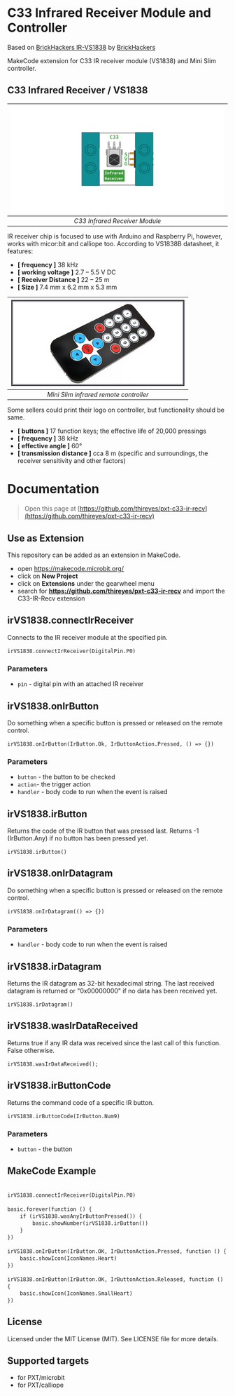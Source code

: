 # C33 Infrared Receiver Module and Controller

Based on [BrickHackers IR-VS1838](https://github.com/BrickHackers/pxt-IR-VS1838) by [BrickHackers](https://github.com/BrickHackers)

MakeCode extension for C33 IR receiver module (VS1838) and Mini Slim controller.

## C33 Infrared Receiver / VS1838

| ![C33 Infrared Receiver](https://raw.githubusercontent.com/thireyes/pxt-c33-ir-recv/master/icon.png "C33 Infrared Receiver") | 
| :-------------------------------------------------------------------------------------------------------------------------------------: | 
|                                                         _C33 Infrared Receiver Module_                                                  |  

IR receiver chip is focused to use with Arduino and Raspberry Pi, however, works with micor:bit and calliope too.
According to VS1838B datasheet, it features:
* **[ frequency ]**  38 kHz
* **[ working voltage ]**  2.7 – 5.5 V DC
* **[ Receiver Distance ]** 22 – 25 m
* **[ Size ]** 7.4 mm x 6.2 mm x 5.3 mm


| ![IR Controller](https://github.com/BrickHackers/pxt-IR-VS1838/raw/master/irCotnroller.png "IR controller") |
| :---------------------------------------------------------------------------------------------------------: |
|                             _Mini Slim infrared remote controller_                                          |

Some sellers could print their logo on controller, but functionality should be same. 
* **[ buttons ]** 17 function keys; the effective life of 20,000 pressings
* **[ frequency ]** 38 kHz
* **[ effective angle ]** 60°
* **[ transmission distance ]** cca 8 m (specific and surroundings, the receiver sensitivity and other factors)

# Documentation
> Open this page at [https://github.com/thireyes/pxt-c33-ir-recv](https://github.com/thireyes/pxt-c33-ir-recv)

## Use as Extension
This repository can be added as an extension in MakeCode.
* open https://makecode.microbit.org/
* click on **New Project**
* click on **Extensions** under the gearwheel menu
* search for **https://github.com/thireyes/pxt-c33-ir-recv** and import the C33-IR-Recv  extension


## irVS1838.connectIrReceiver

Connects to the IR receiver module at the specified pin.

```sig
irVS1838.connectIrReceiver(DigitalPin.P0)
```

### Parameters

- `pin` - digital pin with an attached IR receiver

## irVS1838.onIrButton

Do something when a specific button is pressed or released on the remote control.

```sig
irVS1838.onIrButton(IrButton.Ok, IrButtonAction.Pressed, () => {})
```

### Parameters

- `button` - the button to be checked
- `action`- the trigger action
- `handler` - body code to run when the event is raised

## irVS1838.irButton

Returns the code of the IR button that was pressed last. Returns -1 (IrButton.Any) if no button has been pressed yet.

```sig
irVS1838.irButton()
```

## irVS1838.onIrDatagram

Do something when a specific button is pressed or released on the remote control.

```sig
irVS1838.onIrDatagram(() => {})
```

### Parameters

- `handler` - body code to run when the event is raised

## irVS1838.irDatagram

Returns the IR datagram as 32-bit hexadecimal string. The last received datagram is returned or "0x00000000" if no data has been received yet.

```sig
irVS1838.irDatagram()
```

## irVS1838.wasIrDataReceived

Returns true if any IR data was received since the last call of this function. False otherwise.

```sig
irVS1838.wasIrDataReceived();
```

## irVS1838.irButtonCode

Returns the command code of a specific IR button.

```sig
irVS1838.irButtonCode(IrButton.Num9)
```

### Parameters

- `button` - the button

## MakeCode Example

```blocks

irVS1838.connectIrReceiver(DigitalPin.P0)

basic.forever(function () {
    if (irVS1838.wasAnyIrButtonPressed()) {
        basic.showNumber(irVS1838.irButton())
    }
})

irVS1838.onIrButton(IrButton.OK, IrButtonAction.Pressed, function () {
    basic.showIcon(IconNames.Heart)
})

irVS1838.onIrButton(IrButton.OK, IrButtonAction.Released, function () {
    basic.showIcon(IconNames.SmallHeart)
})

```

## License

Licensed under the MIT License (MIT). See LICENSE file for more details.

## Supported targets

- for PXT/microbit
- for PXT/calliope
